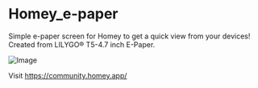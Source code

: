 # Homey_e-paper
Simple e-paper screen for Homey to get a quick view from your devices!
Created from LILYGO® T5-4.7 inch E-Paper.

![Image](https://user-images.githubusercontent.com/17813720/209645489-14fa63b7-56f7-42b0-8e54-9e91d8beeb51.jpg)

Visit https://community.homey.app/
